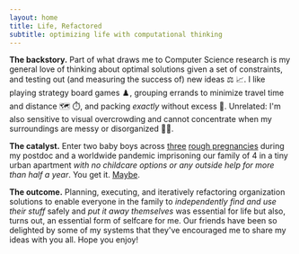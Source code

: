 ```yaml
---
layout: home
title: Life, Refactored
subtitle: optimizing life with computational thinking
---
```


**The backstory.** Part of what draws me to Computer Science research is my general love of thinking about optimal solutions given a set of 
constraints, and testing out (and measuring the success of) new ideas :balance_scale: :chart_with_upwards_trend:. I like playing strategy board games :chess_pawn:, 
grouping errands to minimize travel time and distance :world_map: :stopwatch:, and packing *exactly* without excess :briefcase:.
Unrelated: I'm also sensitive to visual overcrowding and cannot concentrate when my surroundings are messy or disorganized :face_with_spiral_eyes:.

**The catalyst.** Enter two baby boys across [three](https://www.who.int/news-room/spotlight/why-we-need-to-talk-about-losing-a-baby) [rough pregnancies](https://en.wikipedia.org/wiki/Hyperemesis_gravidarum) 
during my postdoc and a worldwide pandemic imprisoning our family of 4 in a tiny urban apartment 
*with no childcare options or any outside help for more than half a year*. 
You get it. [Maybe](https://www.americanprogress.org/article/covid-19-pandemic-forcing-millennial-mothers-workforce/).

**The outcome.** Planning, executing, and iteratively refactoring organization solutions to enable everyone in the family to 
*independently find and use their stuff* safely and *put it away themselves* was essential for life but also, turns out, an essential form of selfcare for me. 
Our friends have been so delighted by some of my systems that they've encouraged me to share my ideas with you all. Hope you enjoy!